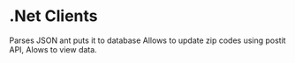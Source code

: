 # .Net Clients
 Parses JSON ant puts it to database
Allows to update zip codes using postit API,
Alows to view data.
